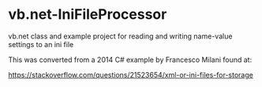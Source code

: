 # vb.net-IniFileProcessor
vb.net class and example project for reading and writing name-value settings to an ini file

This was converted from a 2014 C# example by Francesco Milani found at:

https://stackoverflow.com/questions/21523654/xml-or-ini-files-for-storage
